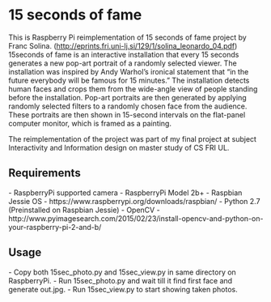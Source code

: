 <h1>15 seconds of fame </h1>

This is Raspberry Pi reimplementation of 15 seconds of fame project by Franc Solina. (http://eprints.fri.uni-lj.si/129/1/solina_leonardo_04.pdf)
15seconds of fame is an interactive installation that every 15 seconds generates a new pop-art portrait of a randomly selected viewer. The installation
was inspired by Andy Warhol’s ironical statement that “in the future everybody will be famous for 15 minutes.” The installation
detects human faces and crops them from the wide-angle view of people standing before the installation. Pop-art portraits are then 
generated by applying randomly selected filters to a randomly chosen face from the audience. These portraits are then shown in 15-second
intervals on the flat-panel computer monitor, which is framed as a painting.

The reimplementation of the project was part of my final project at subject Interactivity and Information design on master study of CS
FRI UL. 

<h2>Requirements</h2>
- RaspberryPi supported camera
- RaspberryPi Model 2b+ 
- Raspbian Jessie OS - https://www.raspberrypi.org/downloads/raspbian/
- Python 2.7 (Preinstalled on Raspbian Jessie)
- OpenCV - http://www.pyimagesearch.com/2015/02/23/install-opencv-and-python-on-your-raspberry-pi-2-and-b/

<h2>Usage</h2>
- Copy both 15sec_photo.py and 15sec_view.py in same directory on RaspberryPi.
- Run 15sec_photo.py and wait till it find first face and generate out.jpg.
- Run 15sec_view.py to start showing taken photos. 
